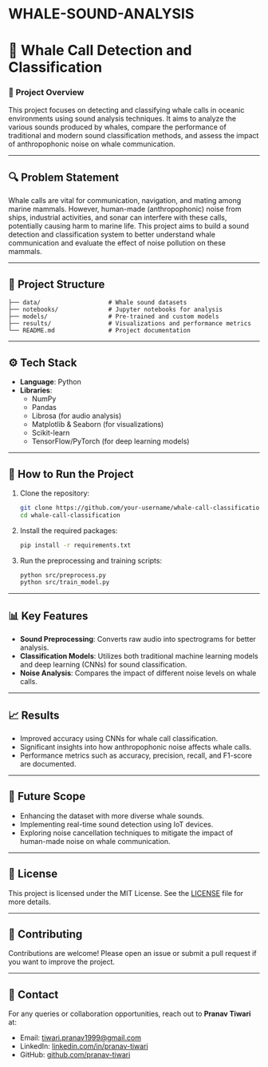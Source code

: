 # WHALE-SOUND-ANALYSIS
# 🐋 Whale Call Detection and Classification

### 🌊 **Project Overview**  
This project focuses on detecting and classifying whale calls in oceanic environments using sound analysis techniques. It aims to analyze the various sounds produced by whales, compare the performance of traditional and modern sound classification methods, and assess the impact of anthropophonic noise on whale communication.

---

## 🔍 **Problem Statement**  
Whale calls are vital for communication, navigation, and mating among marine mammals. However, human-made (anthropophonic) noise from ships, industrial activities, and sonar can interfere with these calls, potentially causing harm to marine life. This project aims to build a sound detection and classification system to better understand whale communication and evaluate the effect of noise pollution on these mammals.

---

## 📂 **Project Structure**  
```plaintext
├── data/                   # Whale sound datasets
├── notebooks/              # Jupyter notebooks for analysis
├── models/                 # Pre-trained and custom models
├── results/                # Visualizations and performance metrics
└── README.md               # Project documentation
```

---

## ⚙️ **Tech Stack**  
- **Language**: Python  
- **Libraries**:  
  - NumPy  
  - Pandas  
  - Librosa (for audio analysis)  
  - Matplotlib & Seaborn (for visualizations)  
  - Scikit-learn  
  - TensorFlow/PyTorch (for deep learning models)  

---

## 🔧 **How to Run the Project**  
1. Clone the repository:  
   ```bash
   git clone https://github.com/your-username/whale-call-classification.git
   cd whale-call-classification
   ```
2. Install the required packages:  
   ```bash
   pip install -r requirements.txt
   ```
3. Run the preprocessing and training scripts:  
   ```bash
   python src/preprocess.py  
   python src/train_model.py
   ```

---

## 📊 **Key Features**  
- **Sound Preprocessing**: Converts raw audio into spectrograms for better analysis.  
- **Classification Models**: Utilizes both traditional machine learning models and deep learning (CNNs) for sound classification.  
- **Noise Analysis**: Compares the impact of different noise levels on whale calls.  

---

## 📈 **Results**  
- Improved accuracy using CNNs for whale call classification.  
- Significant insights into how anthropophonic noise affects whale calls.  
- Performance metrics such as accuracy, precision, recall, and F1-score are documented.

---

## 🧪 **Future Scope**  
- Enhancing the dataset with more diverse whale sounds.  
- Implementing real-time sound detection using IoT devices.  
- Exploring noise cancellation techniques to mitigate the impact of human-made noise on whale communication.

---

## 📜 **License**  
This project is licensed under the MIT License. See the [LICENSE](LICENSE) file for more details.

---

## 🤝 **Contributing**  
Contributions are welcome! Please open an issue or submit a pull request if you want to improve the project.

---

## 📧 **Contact**  
For any queries or collaboration opportunities, reach out to **Pranav Tiwari** at:  
- Email: tiwari.pranav1999@gmail.com
- LinkedIn: [linkedin.com/in/pranav-tiwari](https://www.linkedin.com/in/pranav-tiwari)  
- GitHub: [github.com/pranav-tiwari](https://github.com/pranav-tiwari)